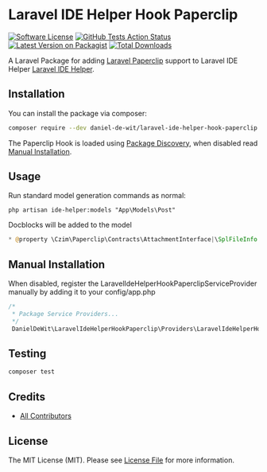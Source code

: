 # Laravel IDE Helper Hook Paperclip

[![Software License](https://img.shields.io/badge/license-MIT-brightgreen.svg?style=flat-square)](LICENSE.md)
[![GitHub Tests Action Status](https://img.shields.io/github/workflow/status/daniel-de-wit/laravel-ide-helper-hook-paperclip/run-tests?label=tests)](https://github.com/daniel-de-wit/laravel-ide-helper-hook-paperclip/actions?query=workflow%3Arun-tests+branch%3Amain)
[![Latest Version on Packagist](https://img.shields.io/packagist/v/daniel-de-wit/laravel-ide-helper-hook-paperclip.svg?style=flat-square)](https://packagist.org/packages/daniel-de-wit/laravel-ide-helper-hook-paperclip)
[![Total Downloads](https://img.shields.io/packagist/dt/daniel-de-wit/laravel-ide-helper-hook-paperclip.svg?style=flat-square)](https://packagist.org/packages/daniel-de-wit/laravel-ide-helper-hook-paperclip)

A Laravel Package for adding [Laravel Paperclip](https://github.com/czim/laravel-paperclip) support to Laravel IDE Helper [Laravel IDE Helper](https://github.com/barryvdh/laravel-ide-helper).

## Installation

You can install the package via composer:

```bash
composer require --dev daniel-de-wit/laravel-ide-helper-hook-paperclip
```

The Paperclip Hook is loaded using [Package Discovery](https://laravel.com/docs/8.x/packages#package-discovery), when disabled read [Manual Installation](#manual-installation).

## Usage

Run standard model generation commands as normal:

`php artisan ide-helper:models "App\Models\Post"`

Docblocks will be added to the model

```php
* @property \Czim\Paperclip\Contracts\AttachmentInterface|\SplFileInfo|\Czim\FileHandling\Storage\File\SplFileInfoStorableFile|\Czim\FileHandling\Contracts\Support\RawContentInterface|string $image
```

## Manual Installation
When disabled, register the LaravelIdeHelperHookPaperclipServiceProvider manually by adding it to your config/app.php
```php
/*
 * Package Service Providers...
 */
 DanielDeWit\LaravelIdeHelperHookPaperclip\Providers\LaravelIdeHelperHookPaperclipServiceProvider::class,
```

## Testing

```bash
composer test
```

## Credits

- [All Contributors](../../contributors)

## License

The MIT License (MIT). Please see [License File](LICENSE.md) for more information.
